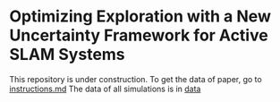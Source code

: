 # Optimizing Exploration with a New Uncertainty Framework for Active SLAM Systems

This repository is under construction.
To get the data of paper, go to [instructions.md](instructions.md)
The data of all simulations is in [data](data)
